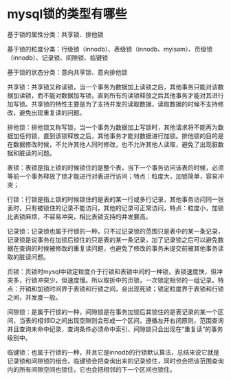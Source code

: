 # mysql锁的类型有哪些

基于锁的属性分类：共享锁、排他锁

基于锁的粒度分类：行级锁（innodb）、表级锁（innodb、myisam）、页级锁（innodb）、记录锁、间隙锁、临键锁

基于锁的状态分类：意向共享锁、意向排他锁

共享锁：共享锁又称读锁，当一个事务为数据加上读锁之后，其他事务只能对该数据加读锁，而不能对数据加写锁，直到所有的读锁释放之后其他事务才能对其进行加写锁。共享锁的特性主要是为了支持并发的读取数据，读取数据的时候不支持修改，避免出现重复读的问题。

排他锁：排他锁又称写锁，当一个事务为数据加上写锁时，其他请求将不能再为数据加任何锁，直到该锁释放之后，其他事务才能对数据进行加锁。排他锁的目的是在数据修改时候，不允许其他人同时修改，也不允许其他人读取，避免了出现脏数据和脏读的问题。

表锁：表锁是指上锁的时候锁住的是整个表，当下一个事务访问该表的时候，必须等前一个事务释放了锁才能进行对表进行访问；特点：粒度大，加锁简单，容易冲突；

行锁：行锁是指上锁的时候锁住的是表的某一行或多行记录，其他事务访问同一张表时，只有被锁住的记录不能访问，其他的记录可正常访问，特点：粒度小，加锁比表锁麻烦，不容易冲突，相比表锁支持的并发要高。

记录锁：记录锁也属于行锁的一种，只不过记录锁的范围只是表中的某一条记录，记录锁是说事务在加锁后锁住的只是表的某一条记录，加了记录锁之后可以避免数据在查询的时候被修改的重复读问题，也避免了修改的事务未提交前被其他事务读取的脏读问题。

页锁：页锁时mysql中锁定粒度介于行锁和表锁中间的一种锁，表锁速度快，但冲突多，行锁冲突少，但速度慢。所以取折中的页锁，一次锁定相邻的一组记录。特点：开销和加锁时间界于表锁和行锁之间，会出现死锁；锁定粒度界于表锁和行锁之间，并发度一般。

间隙锁：是属于行锁的一种，间隙锁是在事务加锁后其锁住的是表记录的某一个区间，当表的相邻ID之间出现空隙则会形成一个区间，遵循左开右闭原则，范围查询并且查询未命中纪录，查询条件必须命中索引、间隙锁只会出现在“重复读”的事务级别中。

临键锁：也属于行锁的一种，并且它是innodb的行锁默认算法，总结来说它就是记录锁和间隙锁的组合，临键锁会把查询出来的记录锁住，同时也会把该范围查询内的所有间隙空间也锁住，它也会把相邻的下一个区间也锁住。